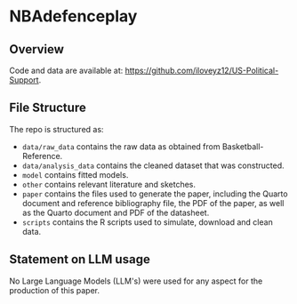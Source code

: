 # NBAdefenceplay

## Overview


Code and data are available at: <https://github.com/iloveyz12/US-Political-Support>.



## File Structure

The repo is structured as:

-   `data/raw_data` contains the raw data as obtained from Basketball-Reference.
-   `data/analysis_data` contains the cleaned dataset that was constructed.
-   `model` contains fitted models. 
-   `other` contains relevant literature and sketches.
-   `paper` contains the files used to generate the paper, including the Quarto document and reference bibliography file, the PDF of the paper, as well as the Quarto document and PDF of the datasheet. 
-   `scripts` contains the R scripts used to simulate, download and clean data.


## Statement on LLM usage

No Large Language Models (LLM's) were used for any aspect for the production of this paper.